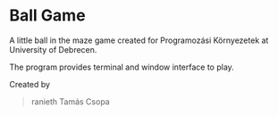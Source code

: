 Ball Game
=========

A little ball in the maze game created for Programozási Környezetek at University of Debrecen.

The program provides terminal and window interface to play.

Created by
> ranieth
> Tamás Csopa
